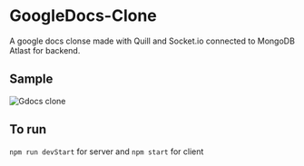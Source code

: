 # GoogleDocs-Clone

A google docs clonse made with Quill and Socket.io connected to MongoDB Atlast for backend. 

## Sample
![Gdocs clone](https://user-images.githubusercontent.com/104483060/182034730-d8086bf8-4ecf-40da-97f8-996dcbd7b815.gif)

## To run 
`npm run devStart` for server and `npm start` for client 
